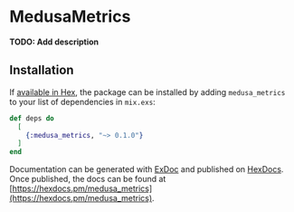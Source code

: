 # MedusaMetrics

**TODO: Add description**

## Installation

If [available in Hex](https://hex.pm/docs/publish), the package can be installed
by adding `medusa_metrics` to your list of dependencies in `mix.exs`:

```elixir
def deps do
  [
    {:medusa_metrics, "~> 0.1.0"}
  ]
end
```

Documentation can be generated with [ExDoc](https://github.com/elixir-lang/ex_doc)
and published on [HexDocs](https://hexdocs.pm). Once published, the docs can
be found at [https://hexdocs.pm/medusa_metrics](https://hexdocs.pm/medusa_metrics).

